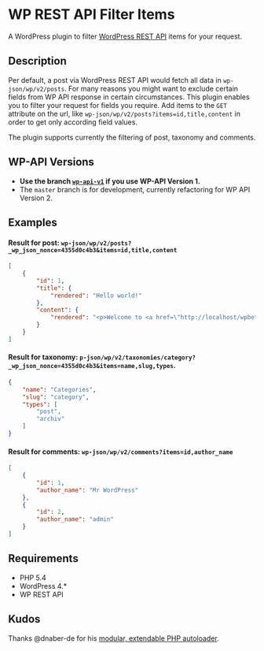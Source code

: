 # WP REST API Filter Items

A WordPress plugin to filter [WordPress REST API](http://wp-api.org/) items for your request.

## Description
Per default, a post via WordPress REST API would fetch all data in `wp-json/wp/v2/posts`. For many reasons you might want to exclude certain fields from WP API response in certain circumstances. This plugin enables you to filter your request for fields you require. Add items to the `GET` attribute on the url, like `wp-json/wp/v2/posts?items=id,title,content` in order to get only according field values.

The plugin supports currently the filtering of post, taxonomy and comments.

## WP-API Versions
 * __Use the branch [`wp-api-v1`](tree/wp-api-v1) if you use WP-API Version 1.__
 * The `master` branch is for development, currently refactoring for WP API Version 2.

## Examples
#### Result for post: `wp-json/wp/v2/posts?_wp_json_nonce=4355d0c4b3&items=id,title,content`
```json
[
	{
		"id": 1,
		"title": {
			"rendered": "Hello world!"
		},
		"content": {
			"rendered": "<p>Welcome to <a href=\"http://localhost/wpbeta/\">WP Beta Dev Sites</a>. This is your first post. Edit or delete it, then start blogging!</p>\n"
		}
	}
]
```

#### Result for taxonomy: `p-json/wp/v2/taxonomies/category?_wp_json_nonce=4355d0c4b3&items=name,slug,types`.
```json
{
	"name": "Categories",
	"slug": "category",
	"types": [
		"post",
		"archiv"
	]
}
```

#### Result for comments: `wp-json/wp/v2/comments?items=id,author_name`
```json
[
	{
		"id": 1,
		"author_name": "Mr WordPress"
	},
	{
		"id": 2,
		"author_name": "admin"
	}
]
```

## Requirements
 * PHP 5.4
 * WordPress 4.*
 * WP REST API

## Kudos
Thanks @dnaber-de for his [modular, extendable PHP autoloader](https://github.com/dnaber-de/Requisite).
